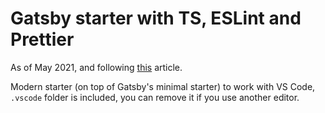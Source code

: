 # Gatsby starter with TS, ESLint and Prettier

As of May 2021, and following  [this](https://javascript.plainenglish.io/setting-eslint-and-prettier-on-a-react-typescript-project-2021-22993565edf9) article.

Modern starter (on top of Gatsby's minimal starter) to work with VS Code, `.vscode` folder is included, you can remove it if you use another editor.
